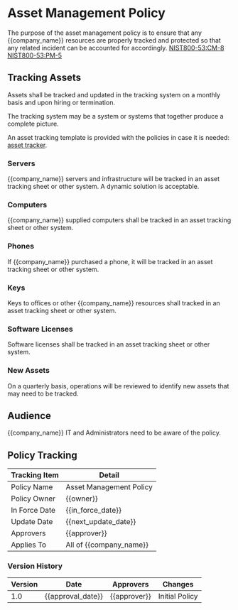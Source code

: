 # Asset Management Policy

The purpose of the asset management policy is to ensure that any {{company_name}} resources are properly tracked and protected so that any related incident can be accounted for accordingly.  [NIST800-53:CM-8](https://nvd.nist.gov/800-53/Rev4/control/CM-8)
[NIST800-53:PM-5](https://nvd.nist.gov/800-53/Rev4/control/PM-5)

## Tracking Assets

Assets shall be tracked and updated in the tracking system on a monthly basis and upon hiring or termination.

The tracking system may be a system or systems that together produce a complete picture.  

An asset tracking template is provided with the policies in case it is needed: [asset tracker](../materials/asset_tracker.csv).

### Servers

{{company_name}} servers and infrastructure will be tracked in an asset tracking sheet or other system. A dynamic solution is acceptable.

### Computers

{{company_name}} supplied computers shall be tracked in an asset tracking sheet or other system.

### Phones

If {{company_name}} purchased a phone, it will be tracked in an asset tracking sheet or other system.

### Keys

Keys to offices or other {{company_name}} resources shall tracked in an asset tracking sheet or other system.

### Software Licenses

Software licenses shall be tracked in an asset tracking sheet or other system.

### New Assets

On a quarterly basis, operations will be reviewed to identify new assets that may need to be tracked.

## Audience

{{company_name}} IT and Administrators need to be aware of the policy.

## Policy Tracking

| Tracking Item   | Detail |
|-----------------|--------|
| Policy Name     | Asset Management Policy |
| Policy Owner    | {{owner}}  |
| In Force Date   | {{in_force_date}} |
| Update Date     | {{next_update_date}} |
| Approvers       | {{approver}} |
| Applies To      | All of {{company_name}} |

### Version History 

| Version | Date | Approvers | Changes |
|--|--|--|--|
| 1.0 | {{approval_date}} | {{approver}} | Initial Policy |